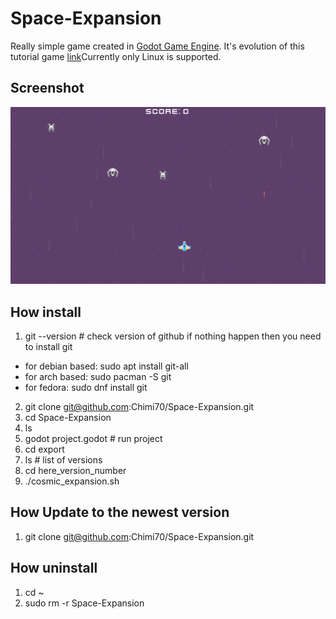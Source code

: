# Space-Expansion
Really simple game created in [Godot Game Engine](https://godotengine.org/). It's evolution of this tutorial game [link](https://www.youtube.com/watch?v=QoNukqpolS8)Currently only Linux is supported.
## Screenshot
![](Screenshot.png)

## How install
1. git --version # check version of github if nothing happen then you need to install git 
- for debian based: sudo apt install git-all
- for arch based: sudo pacman -S git
- for fedora: sudo dnf install git
2. git clone git@github.com:Chimi70/Space-Expansion.git
3. cd Space-Expansion
4. ls
5. godot project.godot # run project
6. cd export
7. ls # list of versions
8. cd here_version_number
9. ./cosmic_expansion.sh

## How Update to the newest version
1. git clone git@github.com:Chimi70/Space-Expansion.git

## How uninstall
1. cd ~
2. sudo rm -r Space-Expansion
